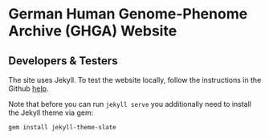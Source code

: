 # German Human Genome-Phenome Archive (GHGA) Website

## Developers & Testers

The site uses Jekyll. To test the website locally, follow the instructions in the Github [help](https://help.github.com/en/github/working-with-github-pages/testing-your-github-pages-site-locally-with-jekyll).

Note that before you can run `jekyll serve` you additionally need to install the Jekyll theme via gem:

```bash
gem install jekyll-theme-slate
```
 
